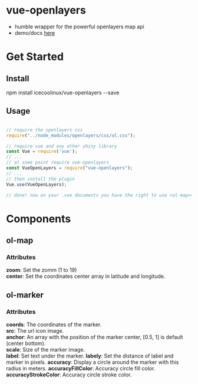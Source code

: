 # vue-openlayers

- humble wrapper for the powerful openlayers map api
- demo/docs [here](https://sombriks.github.io/vue-openlayers)

# Get Started

## Install

npm install icecoolinux/vue-openlayers --save

## Usage

```javascript

// require the openlayers css
require("../node_modules/openlayers/css/ol.css");

// require vue and any other shiny library
const Vue = require('vue');
// ...
// at some point require vue-openlayers
const VueOpenLayers = require("vue-openlayers");
// ...
// then install the plugin
Vue.use(VueOpenLayers);

// done! now on your .vue documents you have the right to use <ol-map></ol-map> and <ol-marker></olmarker>
```

# Components

## ol-map

### Attributes
**zoom**: Set the zomm (1 to 19)  
**center**: Set the coordinates center array in latitude and longitude.  

      
## ol-marker

### Attributes
**coords**: The coordinates of the marker.  
**src**: The url icon image.  
**anchor**: An array with the position of the marker center, [0.5, 1] is default (center bottom).  
**scale**: Size of the marker image.  
**label**: Set text under the marker.
**labely**: Set the distance of label and marker in pixels.
**accuracy**: Display a circle around the marker with this radius in meters.
**accuracyFillColor**: Accuracy circle fill color.
**accuracyStrokeColor**: Accuracy circle stroke color.

